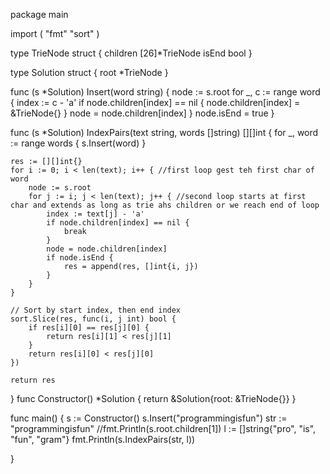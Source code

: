 package main

import (
	"fmt"
	"sort"
)

type TrieNode struct {
	children [26]*TrieNode
	isEnd    bool
}

type Solution struct {
	root *TrieNode
}

func (s *Solution) Insert(word string) {
	node := s.root
	for _, c := range word {
		index := c - 'a'
		if node.children[index] == nil {
			node.children[index] = &TrieNode{}
		}
		node = node.children[index]
	}
	node.isEnd = true
}

func (s *Solution) IndexPairs(text string, words []string) [][]int {
	for _, word := range words {
		s.Insert(word)
	}

	res := [][]int{}
	for i := 0; i < len(text); i++ { //first loop gest teh first char of word
		node := s.root
		for j := i; j < len(text); j++ { //second loop starts at first char and extends as long as trie ahs children or we reach end of loop
			index := text[j] - 'a'
			if node.children[index] == nil {
				break
			}
			node = node.children[index]
			if node.isEnd {
				res = append(res, []int{i, j})
			}
		}
	}

	// Sort by start index, then end index
	sort.Slice(res, func(i, j int) bool {
		if res[i][0] == res[j][0] {
			return res[i][1] < res[j][1]
		}
		return res[i][0] < res[j][0]
	})

	return res
}
func Constructor() *Solution {
	return &Solution{root: &TrieNode{}}
}

func main() {
	s := Constructor()
	s.Insert("programmingisfun")
	str := "programmingisfun"
	//fmt.Println(s.root.children[1])
	l := []string{"pro", "is", "fun", "gram"}
	fmt.Println(s.IndexPairs(str, l))

}
